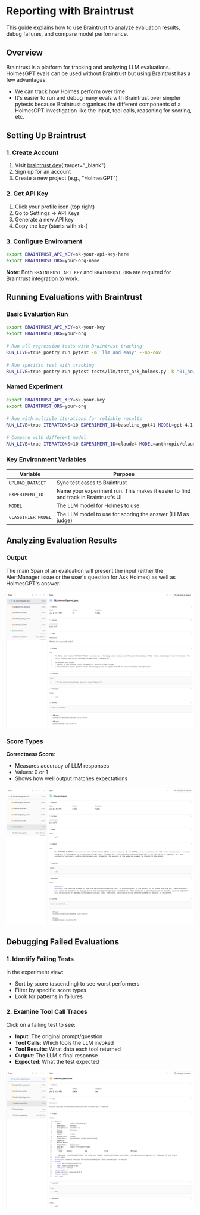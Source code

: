 # Reporting with Braintrust

This guide explains how to use Braintrust to analyze evaluation results, debug failures, and compare model performance.

## Overview

Braintrust is a platform for tracking and analyzing LLM evaluations. HolmesGPT evals can be used without Braintrust but using Braintrust has a few advantages:

- We can track how Holmes perform over time
- It's easier to run and debug many evals with Braintrust over simpler pytests because Braintrust organises the different components of a HolmesGPT investigation like the input, tool calls, reasoning for scoring, etc.

## Setting Up Braintrust

### 1. Create Account

1. Visit [braintrust.dev](https://www.braintrust.dev){:target="_blank"}
2. Sign up for an account
3. Create a new project (e.g., "HolmesGPT")

### 2. Get API Key

1. Click your profile icon (top right)
2. Go to Settings → API Keys
3. Generate a new API key
4. Copy the key (starts with `sk-`)

### 3. Configure Environment

```bash
export BRAINTRUST_API_KEY=sk-your-api-key-here
export BRAINTRUST_ORG=your-org-name
```

**Note**: Both `BRAINTRUST_API_KEY` and `BRAINTRUST_ORG` are required for Braintrust integration to work.

## Running Evaluations with Braintrust

### Basic Evaluation Run

```bash
export BRAINTRUST_API_KEY=sk-your-key
export BRAINTRUST_ORG=your-org

# Run all regression tests with Braintrust tracking
RUN_LIVE=true poetry run pytest -m 'llm and easy' --no-cov

# Run specific test with tracking
RUN_LIVE=true poetry run pytest tests/llm/test_ask_holmes.py -k "01_how_many_pods"
```

### Named Experiment

```bash
export BRAINTRUST_API_KEY=sk-your-key
export BRAINTRUST_ORG=your-org

# Run with multiple iterations for reliable results
RUN_LIVE=true ITERATIONS=10 EXPERIMENT_ID=baseline_gpt41 MODEL=gpt-4.1 poetry run pytest -m 'llm and easy' -n 10

# Compare with different model
RUN_LIVE=true ITERATIONS=10 EXPERIMENT_ID=claude4 MODEL=anthropic/claude-sonnet-4-20250514 CLASSIFIER_MODEL=gpt-4.1 poetry run pytest -m 'llm and easy' -n 10
```

### Key Environment Variables

| Variable | Purpose |
|----------|---------|
| `UPLOAD_DATASET` | Sync test cases to Braintrust |
| `EXPERIMENT_ID` | Name your experiment run. This makes it easier to find and track in Braintrust's UI |
| `MODEL` | The LLM model for Holmes to use |
| `CLASSIFIER_MODEL` | The LLM model to use for scoring the answer (LLM as judge) |

## Analyzing Evaluation Results

### Output

The main Span of an evaluation will present the input (either the AlertManager issue or the user's question for Ask Holmes) as well as HolmesGPT's answer.

![Screenshot of an eval's main output in Braintrust](../../assets/braintrust_eval_main_output.png)

### Score Types

**Correctness Score**:
- Measures accuracy of LLM responses
- Values: 0 or 1
- Shows how well output matches expectations

![Screenshot of the reasoning for an eval score](../../assets/braintrust_eval_score.png)

## Debugging Failed Evaluations

### 1. Identify Failing Tests

In the experiment view:
- Sort by score (ascending) to see worst performers
- Filter by specific score types
- Look for patterns in failures

### 2. Examine Tool Call Traces

Click on a failing test to see:
- **Input**: The original prompt/question
- **Tool Calls**: Which tools the LLM invoked
- **Tool Results**: What data each tool returned
- **Output**: The LLM's final response
- **Expected**: What the test expected

![Screenshot of tool call output](../../assets/braintrust_eval_tool_call.png)
